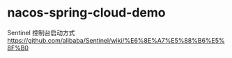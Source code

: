 # nacos-spring-cloud-demo
Sentinel 控制台启动方式
https://github.com/alibaba/Sentinel/wiki/%E6%8E%A7%E5%88%B6%E5%8F%B0